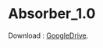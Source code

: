 # Absorber_1.0

Download : [GoogleDrive](https://drive.google.com/drive/folders/18b3IWnpHgKpHyejyxoNvf44NM6ZmQIeO?usp=sharing).
